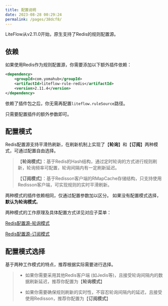 ```yaml
---
title: 配置说明
date: 2023-08-28 00:29:24
permalink: /pages/38dcf8/
---
```


LiteFlow从v2.11.0开始，原生支持了Redis的规则配置源。

## 依赖

如果使用Redis作为规则配置源，你需要添加以下额外插件依赖：

```xml
<dependency>
    <groupId>com.yomahub</groupId>
    <artifactId>liteflow-rule-redis</artifactId>
    <version>2.11.4</version>
</dependency>
```

依赖了插件包之后，你无需再配置`liteflow.ruleSource`路径。

只需要配置插件的额外参数即可。


## 配置模式


Redis配置源支持平滑热刷新，在刷新机制上实现了【**轮询**】和【**订阅**】两种模式，可通过配置自由选择。

>【**轮询模式**】：基于Redis的Hash结构，通过定时轮询的方式进行规则刷新，轮询频率可配置，轮询间隔内有一定刷新延迟。
>
>【**订阅模式**】：基于Redisson客户端的RMapCache存储结构，只支持使用Redisson客户端，可实现规则的实时平滑刷新。

两种模式的插件依赖相同，仅通过配置参数加以区分。 如果没有配置模式选择，**默认为轮询模式**。

两种模式的工作原理及具体配置方式详见对应子菜单：

[Redis配置源-轮询模式](/pages/186747/)

[Redis配置源-订阅模式](/pages/3f553f/)


## 配置模式选择

基于两种工作模式的特点，推荐根据实际需要进行选择。

>* 如果你需要采用其他Redis客户端 (如Jedis等)，且接受轮询间隔内的数据刷新延迟，推荐你配置为【**轮询模式**】
>
>* 如果你需要确保规则刷新的实时性，不容忍轮询间隔内的延迟，且接受使用Redisson，推荐你配置为【**订阅模式**】